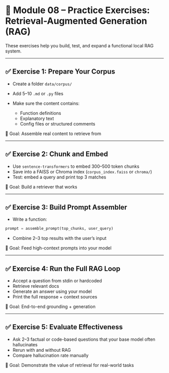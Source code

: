 # 🧪 Module 08 – Practice Exercises: Retrieval-Augmented Generation (RAG)

These exercises help you build, test, and expand a functional local RAG system.

---

## ✅ Exercise 1: Prepare Your Corpus

* Create a folder `data/corpus/`
* Add 5–10 `.md` or `.py` files
* Make sure the content contains:

  * Function definitions
  * Explanatory text
  * Config files or structured comments

🎯 Goal: Assemble real content to retrieve from

---

## ✅ Exercise 2: Chunk and Embed

* Use `sentence-transformers` to embed 300–500 token chunks
* Save into a FAISS or Chroma index (`corpus_index.faiss` or `chroma/`)
* Test: embed a query and print top 3 matches

🎯 Goal: Build a retriever that works

---

## ✅ Exercise 3: Build Prompt Assembler

* Write a function:

```python
prompt = assemble_prompt(top_chunks, user_query)
```

* Combine 2–3 top results with the user’s input

🎯 Goal: Feed high-context prompts into your model

---

## ✅ Exercise 4: Run the Full RAG Loop

* Accept a question from stdin or hardcoded
* Retrieve relevant docs
* Generate an answer using your model
* Print the full response + context sources

🎯 Goal: End-to-end grounding + generation

---

## ✅ Exercise 5: Evaluate Effectiveness

* Ask 2–3 factual or code-based questions that your base model often hallucinates
* Rerun with and without RAG
* Compare hallucination rate manually

🎯 Goal: Demonstrate the value of retrieval for real-world tasks
